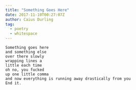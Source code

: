 ```yaml
---
title: "Something Goes Here"
date: 2017-11-10T00:27:07Z
author: Caius Durling
tag:
  - poetry
  - whitespace
---
```


<!-- something -->

    Something goes here
    and something else
    over there slowly
    wrapping lines a
    little each time
    oh no, you fucked
    up one little comma
    and now everything is running away drastically from you
    End it.

<!-- goes here -->
